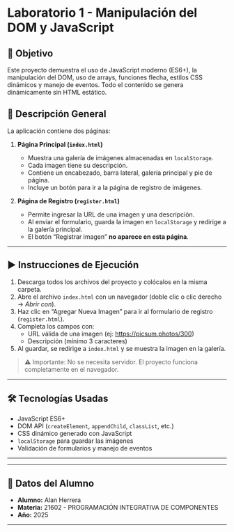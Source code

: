 # Laboratorio 1 - Manipulación del DOM y JavaScript

## 🧠 Objetivo
Este proyecto demuestra el uso de JavaScript moderno (ES6+), la manipulación del DOM, uso de arrays, funciones flecha, estilos CSS dinámicos y manejo de eventos. Todo el contenido se genera dinámicamente sin HTML estático.

## 📄 Descripción General

La aplicación contiene dos páginas:

1. **Página Principal (`index.html`)**
   - Muestra una galería de imágenes almacenadas en `localStorage`.
   - Cada imagen tiene su descripción.
   - Contiene un encabezado, barra lateral, galería principal y pie de página.
   - Incluye un botón para ir a la página de registro de imágenes.

2. **Página de Registro (`register.html`)**
   - Permite ingresar la URL de una imagen y una descripción.
   - Al enviar el formulario, guarda la imagen en `localStorage` y redirige a la galería principal.
   - El botón “Registrar imagen” **no aparece en esta página**.

---

## ▶️ Instrucciones de Ejecución

1. Descarga todos los archivos del proyecto y colócalos en la misma carpeta.
2. Abre el archivo `index.html` con un navegador (doble clic o clic derecho → *Abrir con*).
3. Haz clic en “Agregar Nueva Imagen” para ir al formulario de registro (`register.html`).
4. Completa los campos con:
   - URL válida de una imagen (ej: https://picsum.photos/300)
   - Descripción (mínimo 3 caracteres)
5. Al guardar, se redirige a `index.html` y se muestra la imagen en la galería.

> ⚠️ Importante: No se necesita servidor. El proyecto funciona completamente en el navegador.

---

## 🛠️ Tecnologías Usadas

- JavaScript ES6+
- DOM API (`createElement`, `appendChild`, `classList`, etc.)
- CSS dinámico generado con JavaScript
- `localStorage` para guardar las imágenes
- Validación de formularios y manejo de eventos

---

---

## 📌 Datos del Alumno

- **Alumno:** Alan Herrera  
- **Materia:** 21602 - PROGRAMACIÓN INTEGRATIVA DE COMPONENTES  
- **Año:** 2025  

---

